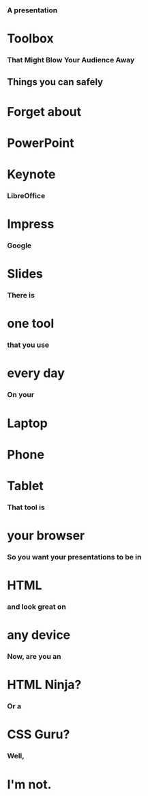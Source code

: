 ### A presentation
# Toolbox
### That Might Blow Your Audience Away


## Things you can safely
# Forget about


# PowerPoint


# Keynote


### LibreOffice
# Impress


### Google
# Slides


### There is
# one tool
### that you use
# every day


### On your
# Laptop


# Phone


# Tablet


### That tool is
# your browser


### So you want your presentations to be in
# HTML


### and look great on
# any device


### Now, are you an
# HTML Ninja?


### Or a
# CSS Guru?


### Well,
# I'm not.

